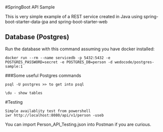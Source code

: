 #SpringBoot API Sample

This is very simple example of a REST service created in Java using spring-boot-starter-data-jpa and spring-boot-starter-web



## Database (Postgres)


Run the database with this command assuming you have docker installed:

    docker run --rm --name servicedb -p 5432:5432 -e POSTGRES_PASSWORD=secret -e POSTGRES_DB=person -d wedocode/postgres-sample:1

###Some useful  Postgres commands 

    psql -U postgres >> to get into psql 
  
    \du - show tables


#Testing

    Simple availablity test from powershell
    iwr http://localhost:8080/api/v1/person -useb

You can import Person_API_Testing.json into Postman if you are curious. 








